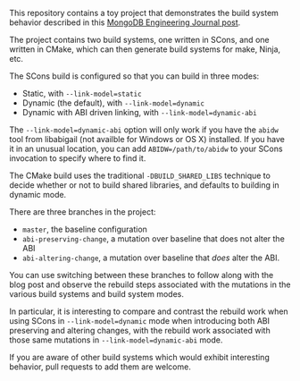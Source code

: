 This repository contains a toy project that demonstrates the build
system behavior described in this [MongoDB Engineering Journal post](https://engineering.mongodb.com/post/pruning-dynamic-rebuilds-with-libabigail).

The project contains two build systems, one written in SCons, and one
written in CMake, which can then generate build systems for make,
Ninja, etc.

The SCons build is configured so that you can build in three modes:

- Static, with `--link-model=static`
- Dynamic (the default), with `--link-model=dynamic`
- Dynamic with ABI driven linking, with `--link-model=dynamic-abi`

The `--link-model=dynamic-abi` option will only work if you have the
`abidw` tool from libabigail (not availble for Windows or OS X)
installed. If you have it in an unusual location, you can add
`ABIDW=/path/to/abidw` to your SCons invocation to specify where to
find it.

The CMake build uses the traditional `-DBUILD_SHARED_LIBS` technique
to decide whether or not to build shared libraries, and defaults to
building in dynamic mode.

There are three branches in the project:

- `master`, the baseline configuration
- `abi-preserving-change`, a mutation over baseline that does not alter the ABI
- `abi-altering-change`, a mutation over baseline that *does* alter the ABI.

You can use switching between these branches to follow along with the
blog post and observe the rebuild steps associated with the mutations
in the various build systems and build system modes.

In particular, it is interesting to compare and contrast the rebuild
work when using SCons in `--link-model=dynamic` mode when introducing
both ABI preserving and altering changes, with the rebuild work
associated with those same mutations in `--link-model=dynamic-abi`
mode.

If you are aware of other build systems which would exhibit
interesting behavior, pull requests to add them are welcome.
